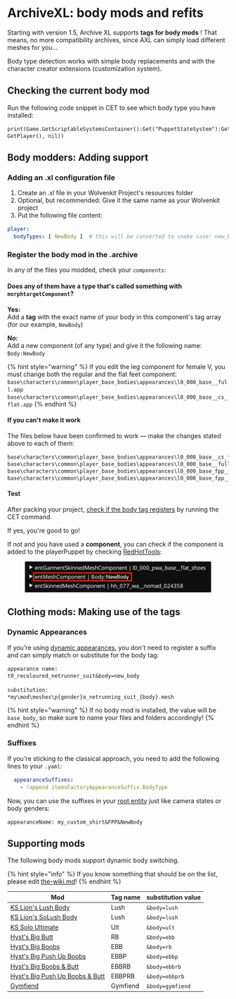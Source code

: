 # ArchiveXL: body mods and refits

Starting with version 1.5, Archive XL supports **tags for body mods** ! That means, no more compatibility archives, since AXL can simply load different meshes for you…

Body type detection works with simple body replacements and with the character creator extensions (customization system).

## Checking the current body mod

Run the following code snippet in CET to see which body type you have installed:

```
print(Game.GetScriptableSystemsContainer():Get("PuppetStateSystem"):GetBodyTypeSuffix(ItemID.new(), GetPlayer(), nil))
```

## Body modders: Adding support

### Adding an .xl configuration file

1. Create an .xl file in your Wolvenkit Project's resources folder
2. Optional, but recommended: Give it the same name as your Wolvenkit project
3. Put the following file content:

```yaml
player:
  bodyTypes: [ NewBody ]  # this will be converted to snake case: new_body
```

### Register the body mod in the .archive

In any of the files you modded, check your `components`:

#### Does any of them have a type that's called something with `morphtargetComponent`?&#x20;

**Yes:** \
Add a **tag** with the exact name of your body in this component's tag array (for our example, `NewBody`)

**No:**\
Add a new component (of any type) and give it the following name: \
`Body:NewBody`

{% hint style="warning" %}
If you edit the leg component for female V, you must change both the regular and the flat feet component:\
`base\characters\common\player_base_bodies\appearances\l0_000_base__full.app`\
`base\characters\common\player_base_bodies\appearances\l0_000_base__cs_flat.app`
{% endhint %}

#### If you can't make it work

The files below have been confirmed to work — make the changes stated above to each of them:

```
base\characters\common\player_base_bodies\appearances\l0_000_base__cs_flat.app
base\characters\common\player_base_bodies\appearances\l0_000_base__full.app
base\characters\common\player_base_bodies\appearances\l0_000_base_fpp__cs_flat.app
base\characters\common\player_base_bodies\appearances\l0_000_base_fpp__full.app 
```

#### Test

After packing your project, [check if the body tag registers](archivexl-body-mods-and-refits.md#checking-the-current-body-mod) by running the CET command.&#x20;

If yes, you're good to go!

If not and you have used a **component**, you can check if the component is added to the playerPuppet by checking [RedHotTools](../../modding-tools/redhottools/):

<figure><img src="../../../.gitbook/assets/AXL_body_checking_component.png" alt=""><figcaption></figcaption></figure>

## Clothing mods: Making use of the tags

### Dynamic Appearances

If you're using [dynamic appearances](./#dynamic-appearances), you don't need to register a suffix and can simply match or substitute for the body tag:

```
appearance name:
t0_recoloured_netrunner_suit&body=new_body

substitution:
*my\mod\meshes\p{gender}a_netrunning_suit_{body}.mesh
```

{% hint style="warning" %}
If no body mod is installed, the value will be `base_body`, so make sure to name your files and folders accordingly!
{% endhint %}

### Suffixes

If you're sticking to the classical approach, you need to add the following lines to your `.yaml`:

```yaml
  appearanceSuffixes:
    - !append itemsFactoryAppearanceSuffix.BodyType
```

Now, you can use the suffixes in your [root entity](../../files-and-what-they-do/entity-.ent-files/#root-entity) just like camera states or body genders:

```
appearanceName: my_custom_shirt&FPP&NewBody
```

## Supporting mods

The following body mods support dynamic body switching.

{% hint style="info" %}
If you know something that should be on the list, please edit [the-wiki.md](../../modding-tools/the-wiki.md "mention")!
{% endhint %}

| Mod                                                                                  | Tag name | substitution value |
| ------------------------------------------------------------------------------------ | -------- | ------------------ |
| [KS Lion's Lush Body](https://www.nexusmods.com/cyberpunk2077/mods/4901)             | Lush     | `&body=lush`       |
| [KS Lion's SoLush Body](https://www.nexusmods.com/cyberpunk2077/mods/8392)           | Lush     | `&body=lush`       |
| [KS Solo Ultimate](https://www.nexusmods.com/cyberpunk2077/mods/6944)                | Ult      | `&body=ult`        |
| [Hyst's Big Butt](https://www.nexusmods.com/cyberpunk2077/mods/4420)                 | RB       | `&body=ebb`        |
| [Hyst's Big Boobs](https://www.nexusmods.com/cyberpunk2077/mods/4654)                | EBB      | `&body=rb`         |
| [Hyst's Big Push Up Boobs](https://www.nexusmods.com/cyberpunk2077/mods/9083)        | EBBP     | `&body=ebbp`       |
| [Hyst's Big Boobs & Butt](https://www.nexusmods.com/cyberpunk2077/mods/4654)         | EBBRB    | `&body=ebbrb`      |
| [Hyst's Big Push Up Boobs & Butt](https://www.nexusmods.com/cyberpunk2077/mods/9083) | EBBPRB   | `&body=ebbprb`     |
| [Gymfiend](https://www.nexusmods.com/cyberpunk2077/mods/6423)                        | Gymfiend | `&body=gymfiend`   |
